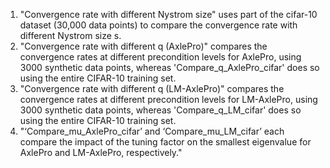 1. "Convergence rate with different Nystrom size" uses part of the cifar-10 dataset (30,000 data points) to compare the convergence rate with different Nystrom size s.
2. "Convergence rate with different q (AxlePro)" compares the convergence rates at different precondition levels for AxlePro, using 3000 synthetic data points, whereas 'Compare_q_AxlePro_cifar' does so using the entire CIFAR-10 training set.
3. "Convergence rate with different q (LM-AxlePro)" compares the convergence rates at different precondition levels for LM-AxlePro, using 3000 synthetic data points, whereas 'Compare_q_LM_cifar' does so using the entire CIFAR-10 training set.
4. "‘Compare_mu_AxlePro_cifar’ and ‘Compare_mu_LM_cifar’ each compare the impact of the tuning factor on the smallest eigenvalue for AxlePro and LM-AxlePro, respectively."
